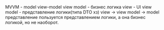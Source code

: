 MVVM - model view-model view
model - бизнес логика
view - UI
view model - представление логики(типа DTO хз)
view -> view model -> model
представление пользуется представлением логики, а она бизнес логикой, но не наоборот.
